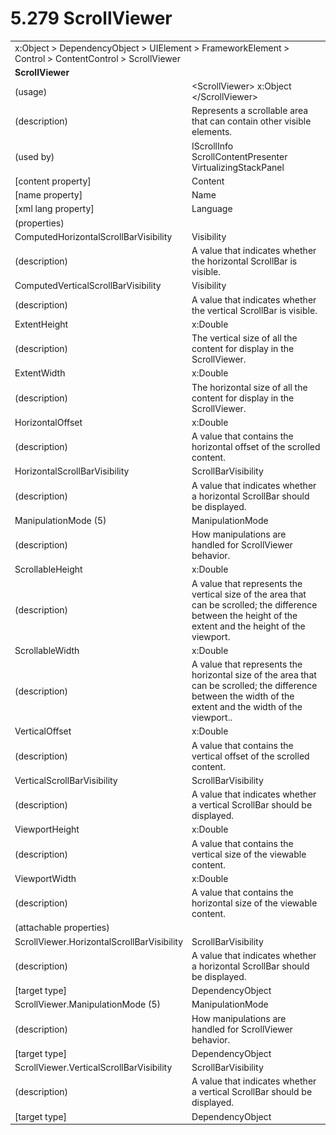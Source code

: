 <html dir="LTR" xmlns:mshelp="http://msdn.microsoft.com/mshelp" xmlns:ddue="http://ddue.schemas.microsoft.com/authoring/2003/5" xmlns:xlink="http://www.w3.org/1999/xlink" xmlns:tool="http://www.microsoft.com/tooltip">

<body>
 <input type="hidden" id="userDataCache" class="userDataStyle">
 <input type="hidden" id="hiddenScrollOffset">
 <img id="dropDownImage" style="display:none; height:0; width:0;" src="../local/drpdown.gif">
 <img id="dropDownHoverImage" style="display:none; height:0; width:0;" src="../local/drpdown_orange.gif">
 <img id="collapseImage" style="display:none; height:0; width:0;" src="../local/collapse.gif">
 <img id="expandImage" style="display:none; height:0; width:0;" src="../local/exp.gif">
 <img id="collapseAllImage" style="display:none; height:0; width:0;" src="../local/collall.gif">
 <img id="expandAllImage" style="display:none; height:0; width:0;" src="../local/expall.gif">
 <img id="copyImage" style="display:none; height:0; width:0;" src="../local/copycode.gif">
 <img id="copyHoverImage" style="display:none; height:0; width:0;" src="../local/copycodeHighlight.gif">
 <div id="header"><h1 class="heading">5.279 ScrollViewer</h1></div>

 <div id="mainSection">
 <div id="mainBody">
 <div id="allHistory" class="saveHistory" onsave="saveAll()" onload="loadAll()"></div>
 <p xmlns:wsd="http://wsdev.schemas.microsoft.com/authoring/2008/2" xmlns:msxsl="urn:schemas-microsoft-com:xslt" xmlns:script="urn:script" xmlns:build="urn:build">
 </p>
 <div id="sectionSection0" class="section" name="collapseableSection">
 <content xmlns="http://ddue.schemas.microsoft.com/authoring/2003/5" xmlns:wsd="http://wsdev.schemas.microsoft.com/authoring/2008/2" xmlns:msxsl="urn:schemas-microsoft-com:xslt" xmlns:script="urn:script" xmlns:build="urn:build">
 </content>
 </div>
 <div id="sectionSection1" class="section" name="collapseableSection">
 <content xmlns="http://ddue.schemas.microsoft.com/authoring/2003/5" xmlns:wsd="http://wsdev.schemas.microsoft.com/authoring/2008/2" xmlns:msxsl="urn:schemas-microsoft-com:xslt" xmlns:script="urn:script" xmlns:build="urn:build">
 <table class="ProtocolAuthoredTable" xmlns="">
 <tr><td colspan="2">
<mshelp:link keywords="55aacd72-e114-4aa1-b774-3f7ded5e1f7d" tabindex="0">x:Object</mshelp:link> &gt; <mshelp:link keywords="c4d521a5-4c74-448c-997c-0e9e9c99e9b7" tabindex="0">DependencyObject</mshelp:link> &gt; <mshelp:link keywords="053e800a-9c26-4d47-8d3f-4262d9420ea6" tabindex="0">UIElement</mshelp:link> &gt; <mshelp:link keywords="77d2aa00-6f1c-4b4b-9b97-7292afdb6ba3" tabindex="0">FrameworkElement</mshelp:link> &gt; <mshelp:link keywords="71beb975-5456-404d-8b49-5ba1c8fe63de" tabindex="0">Control</mshelp:link> &gt; <mshelp:link keywords="59d5493b-d55c-48fd-803a-cb6e67f1e73f" tabindex="0">ContentControl</mshelp:link> &gt; <mshelp:link keywords="58c94631-e2de-45de-8dfc-21a4ef65dba1" tabindex="0">ScrollViewer</mshelp:link> </td>
 </tr>
 <tr><td colspan="2">
 <b>ScrollViewer</b> </td>
 </tr>
 <tr><td><div class="indent0">(usage)</div></td>
 <td>&lt;ScrollViewer&gt; <mshelp:link keywords="55aacd72-e114-4aa1-b774-3f7ded5e1f7d" tabindex="0">x:Object</mshelp:link> &lt;/ScrollViewer&gt;</td>
 </tr>
 <tr><td><div class="indent0">(description)</div></td>
 <td>Represents a scrollable area that can contain other visible elements.</td>
 </tr>
 <tr><td><div class="indent0">(used by)</div></td>
 <td><mshelp:link keywords="a4e63e6a-4383-48c5-82f8-3cb8c832048e" tabindex="0">IScrollInfo</mshelp:link> <mshelp:link keywords="9bae884c-1143-4bed-8252-e391e1f496e0" tabindex="0">ScrollContentPresenter</mshelp:link> <mshelp:link keywords="a6733713-2382-4041-a8b6-46050053e441" tabindex="0">VirtualizingStackPanel</mshelp:link></td>
 </tr>
 <tr><td><div class="indent0">[content property]</div></td>
 <td><mshelp:link keywords="59d5493b-d55c-48fd-803a-cb6e67f1e73f" tabindex="0">Content</mshelp:link></td>
 </tr>
 <tr><td><div class="indent0">[name property]</div></td>
 <td><mshelp:link keywords="eef161d8-02b9-4cb8-a1c3-c509d4caee31" tabindex="0">Name</mshelp:link></td>
 </tr>
 <tr><td><div class="indent0">[xml lang property]</div></td>
 <td><mshelp:link keywords="eef161d8-02b9-4cb8-a1c3-c509d4caee31" tabindex="0">Language</mshelp:link></td>
 </tr>
 <tr><td><div class="indent0">(properties)</div></td>
 <td></td>
 </tr>
 <tr><td><div class="indent2">ComputedHorizontalScrollBarVisibility</div></td>
 <td><mshelp:link keywords="0bbe2236-6dcd-49c1-bf45-6c1408053a32" tabindex="0">Visibility</mshelp:link></td>
 </tr>
 <tr><td><div class="indent4">(description)</div></td>
 <td>A value that indicates whether the horizontal ScrollBar is visible.</td>
 </tr>
 <tr><td><div class="indent2">ComputedVerticalScrollBarVisibility</div></td>
 <td><mshelp:link keywords="0bbe2236-6dcd-49c1-bf45-6c1408053a32" tabindex="0">Visibility</mshelp:link></td>
 </tr>
 <tr><td><div class="indent4">(description)</div></td>
 <td>A value that indicates whether the vertical ScrollBar is visible.</td>
 </tr>
 <tr><td><div class="indent2">ExtentHeight</div></td>
 <td><mshelp:link keywords="b4cd2d49-bb12-4f4b-ba12-424f101aa37d" tabindex="0">x:Double</mshelp:link></td>
 </tr>
 <tr><td><div class="indent4">(description)</div></td>
 <td>The vertical size of all the content for display in the ScrollViewer.</td>
 </tr>
 <tr><td><div class="indent2">ExtentWidth</div></td>
 <td><mshelp:link keywords="b4cd2d49-bb12-4f4b-ba12-424f101aa37d" tabindex="0">x:Double</mshelp:link></td>
 </tr>
 <tr><td><div class="indent4">(description)</div></td>
 <td>The horizontal size of all the content for display in the ScrollViewer.</td>
 </tr>
 <tr><td><div class="indent2">HorizontalOffset</div></td>
 <td><mshelp:link keywords="b4cd2d49-bb12-4f4b-ba12-424f101aa37d" tabindex="0">x:Double</mshelp:link></td>
 </tr>
 <tr><td><div class="indent4">(description)</div></td>
 <td>A value that contains the horizontal offset of the scrolled content.</td>
 </tr>
 <tr><td><div class="indent2">HorizontalScrollBarVisibility</div></td>
 <td><mshelp:link keywords="8efaaac3-4b6b-4ce9-8b70-7dcce0dd4801" tabindex="0">ScrollBarVisibility</mshelp:link></td>
 </tr>
 <tr><td><div class="indent4">(description)</div></td>
 <td>A value that indicates whether a horizontal ScrollBar should be displayed.</td>
 </tr>
 <tr><td><div class="indent2">ManipulationMode (5)</div></td>
 <td><mshelp:link keywords="778c0a52-aa23-4a47-9b58-3bf7cab9c8cd" tabindex="0">ManipulationMode</mshelp:link></td>
 </tr>
 <tr><td><div class="indent4">(description)</div></td>
 <td>How manipulations are handled for ScrollViewer behavior.</td>
 </tr>
 <tr><td><div class="indent2">ScrollableHeight</div></td>
 <td><mshelp:link keywords="b4cd2d49-bb12-4f4b-ba12-424f101aa37d" tabindex="0">x:Double</mshelp:link></td>
 </tr>
 <tr><td><div class="indent4">(description)</div></td>
 <td>A value that represents the vertical size of the area that can be scrolled; the difference between the height of the extent and the height of the viewport.</td>
 </tr>
 <tr><td><div class="indent2">ScrollableWidth</div></td>
 <td><mshelp:link keywords="b4cd2d49-bb12-4f4b-ba12-424f101aa37d" tabindex="0">x:Double</mshelp:link></td>
 </tr>
 <tr><td><div class="indent4">(description)</div></td>
 <td>A value that represents the horizontal size of the area that can be scrolled; the difference between the width of the extent and the width of the viewport..</td>
 </tr>
 <tr><td><div class="indent2">VerticalOffset</div></td>
 <td><mshelp:link keywords="b4cd2d49-bb12-4f4b-ba12-424f101aa37d" tabindex="0">x:Double</mshelp:link></td>
 </tr>
 <tr><td><div class="indent4">(description)</div></td>
 <td>A value that contains the vertical offset of the scrolled content.</td>
 </tr>
 <tr><td><div class="indent2">VerticalScrollBarVisibility</div></td>
 <td><mshelp:link keywords="8efaaac3-4b6b-4ce9-8b70-7dcce0dd4801" tabindex="0">ScrollBarVisibility</mshelp:link></td>
 </tr>
 <tr><td><div class="indent4">(description)</div></td>
 <td>A value that indicates whether a vertical ScrollBar should be displayed.</td>
 </tr>
 <tr><td><div class="indent2">ViewportHeight</div></td>
 <td><mshelp:link keywords="b4cd2d49-bb12-4f4b-ba12-424f101aa37d" tabindex="0">x:Double</mshelp:link></td>
 </tr>
 <tr><td><div class="indent4">(description)</div></td>
 <td>A value that contains the vertical size of the viewable content.</td>
 </tr>
 <tr><td><div class="indent2">ViewportWidth</div></td>
 <td><mshelp:link keywords="b4cd2d49-bb12-4f4b-ba12-424f101aa37d" tabindex="0">x:Double</mshelp:link></td>
 </tr>
 <tr><td><div class="indent4">(description)</div></td>
 <td>A value that contains the horizontal size of the viewable content.</td>
 </tr>
 <tr><td><div class="indent0">(attachable properties)</div></td>
 <td></td>
 </tr>
 <tr><td><div class="indent2">ScrollViewer.HorizontalScrollBarVisibility</div></td>
 <td><mshelp:link keywords="8efaaac3-4b6b-4ce9-8b70-7dcce0dd4801" tabindex="0">ScrollBarVisibility</mshelp:link></td>
 </tr>
 <tr><td><div class="indent4">(description)</div></td>
 <td>A value that indicates whether a horizontal ScrollBar should be displayed.</td>
 </tr>
 <tr><td><div class="indent4">[target type]</div></td>
 <td><mshelp:link keywords="c4d521a5-4c74-448c-997c-0e9e9c99e9b7" tabindex="0">DependencyObject</mshelp:link></td>
 </tr>
 <tr><td><div class="indent2">ScrollViewer.ManipulationMode (5)</div></td>
 <td><mshelp:link keywords="778c0a52-aa23-4a47-9b58-3bf7cab9c8cd" tabindex="0">ManipulationMode</mshelp:link></td>
 </tr>
 <tr><td><div class="indent4">(description)</div></td>
 <td>How manipulations are handled for ScrollViewer behavior.</td>
 </tr>
 <tr><td><div class="indent4">[target type]</div></td>
 <td><mshelp:link keywords="c4d521a5-4c74-448c-997c-0e9e9c99e9b7" tabindex="0">DependencyObject</mshelp:link></td>
 </tr>
 <tr><td><div class="indent2">ScrollViewer.VerticalScrollBarVisibility</div></td>
 <td><mshelp:link keywords="8efaaac3-4b6b-4ce9-8b70-7dcce0dd4801" tabindex="0">ScrollBarVisibility</mshelp:link></td>
 </tr>
 <tr><td><div class="indent4">(description)</div></td>
 <td>A value that indicates whether a vertical ScrollBar should be displayed.</td>
 </tr>
 <tr><td><div class="indent4">[target type]</div></td>
 <td><mshelp:link keywords="c4d521a5-4c74-448c-997c-0e9e9c99e9b7" tabindex="0">DependencyObject</mshelp:link></td>
 </tr>
</table>
 </content>
 </div>
 <!--[if gte IE 5]>
 <tool:tip element="languageFilterToolTip" avoidmouse="false"/>
 <![endif]-->
 </div>
 <a name="feedback"></a><span></span>
 </div>
</body></html>
